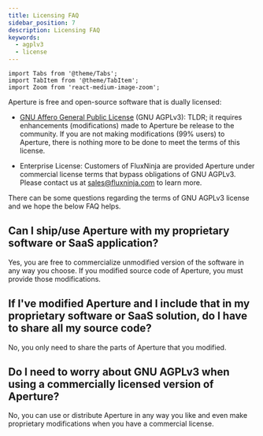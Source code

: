 ```yaml
---
title: Licensing FAQ
sidebar_position: 7
description: Licensing FAQ
keywords:
  - agplv3
  - license
---
```


```mdx-code-block
import Tabs from '@theme/Tabs';
import TabItem from '@theme/TabItem';
import Zoom from 'react-medium-image-zoom';
```

Aperture is free and open-source software that is dually licensed:

- [GNU Affero General Public License](https://www.gnu.org/licenses/agpl-3.0.en.html)
  (GNU AGPLv3): TLDR; it requires enhancements (modifications) made to Aperture
  be release to the community. If you are not making modifications (99% users)
  to Aperture, there is nothing more to be done to meet the terms of this
  license.

- Enterprise License: Customers of FluxNinja are provided Aperture under
  commercial license terms that bypass obligations of GNU AGPLv3. Please contact
  us at [sales@fluxninja.com](mailto:sales@fluxninja.com) to learn more.

There can be some questions regarding the terms of GNU AGPLv3 license and we
hope the below FAQ helps.

## Can I ship/use Aperture with my proprietary software or SaaS application?

Yes, you are free to commercialize unmodified version of the software in any way
you choose. If you modified source code of Aperture, you must provide those
modifications.

## If I've modified Aperture and I include that in my proprietary software or SaaS solution, do I have to share all my source code?

No, you only need to share the parts of Aperture that you modified.

## Do I need to worry about GNU AGPLv3 when using a commercially licensed version of Aperture?

No, you can use or distribute Aperture in any way you like and even make
proprietary modifications when you have a commercial license.
